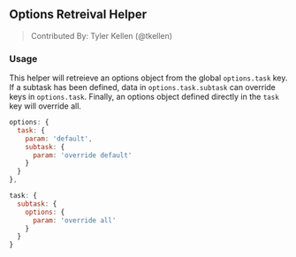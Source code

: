 ## Options Retreival Helper
> Contributed By: Tyler Kellen (@tkellen)

### Usage

This helper will retreieve an options object from the global `options.task` key.  If a subtask has been defined, data in `options.task.subtask` can override keys in `options.task`.  Finally, an options object defined directly in the `task` key will override all.

``` javascript
options: {
  task: {
    param: 'default',
    subtask: {
      param: 'override default'
    }
  }
},

task: {
  subtask: {
    options: {
      param: 'override all'
    }
  }
}
```
